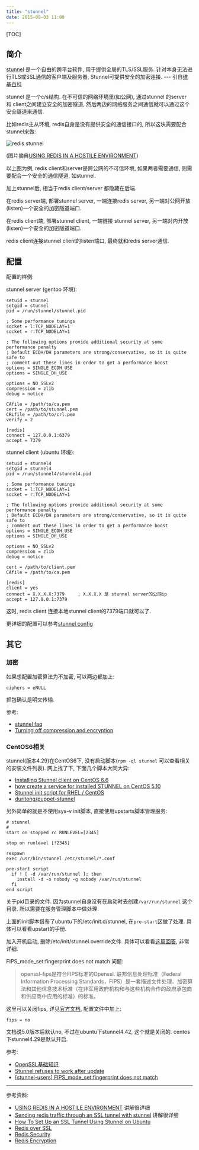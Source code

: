 ```yaml
---
title: "stunnel"
date: 2015-08-03 11:00
---
```


[TOC]

## 简介 ##

[stunnel](https://www.stunnel.org/index.html) 是一个自由的跨平台软件, 用于提供全局的TLS/SSL服务. 针对本身无法进行TLS或SSL通信的客户端及服务器, Stunnel可提供安全的加密连接. --- 引自[维基百科](https://zh.wikipedia.org/wiki/Stunnel)

stunnel 是一个c/s结构. 在不可信的网络环境里(如公网), 通过stunnel 的server 和 client之间建立安全的加密隧道, 然后两边的网络服务之间通信就可以通过这个安全隧道来通信.

比如redis主从环境, redis自身是没有提供安全的通信接口的, 所以这块需要配合stunnel来做:

![redis stunnel](http://tankywoo-wb.b0.upaiyun.com/redis-stunnel.png)

(图片摘自[USING REDIS IN A HOSTILE ENVIRONMENT](https://www.packtpub.com/books/content/using-redis-hostile-environment-advanced))

以上图为例, redis client和server是跨公网的不可信环境, 如果两者需要通信, 则需要配合一个安全的通信隧道, 如stunnel.

加上stunnel后, 相当于redis client/server 都隐藏在后端.

在redis server端, 部署stunnel server, 一端连接redis server, 另一端对公网开放(listen)一个安全的加密隧道端口.

在redis client端, 部署stunnel client, 一端链接 stunnel server, 另一端对内开放(listen)一个安全的加密隧道端口.

redis client连接stunnel client的listen端口, 最终就和redis server通信.

## 配置 ##

配置的样例:

stunnel server (gentoo 环境):

    setuid = stunnel
    setgid = stunnel
    pid = /run/stunnel/stunnel.pid

    ; Some performance tunings
    socket = l:TCP_NODELAY=1
    socket = r:TCP_NODELAY=1

    ; The following options provide additional security at some performance penalty
    ; Default ECDH/DH parameters are strong/conservative, so it is quite safe to
    ; comment out these lines in order to get a performance boost
    options = SINGLE_ECDH_USE
    options = SINGLE_DH_USE

    options = NO_SSLv2
    compression = zlib
    debug = notice

    CAfile = /path/to/ca.pem
    cert = /path/to/stunnel.pem
    CRLfile = /path/to/crl.pem
    verify = 2

    [redis]
    connect = 127.0.0.1:6379
    accept = 7379

stunnel client (ubuntu 环境):

    setuid = stunnel4
    setgid = stunnel4
    pid = /run/stunnel4/stunnel4.pid

    ; Some performance tunings
    socket = l:TCP_NODELAY=1
    socket = r:TCP_NODELAY=1

    ; The following options provide additional security at some performance penalty
    ; Default ECDH/DH parameters are strong/conservative, so it is quite safe to
    ; comment out these lines in order to get a performance boost
    options = SINGLE_ECDH_USE
    options = SINGLE_DH_USE

    options = NO_SSLv2
    compression = zlib
    debug = notice

    cert = /path/to/client.pem
    CAfile = /path/to/ca.pem

    [redis]
    client = yes
    connect = X.X.X.X:7379     ; X.X.X.X 是 stunnel server的公网ip
    accept = 127.0.0.1:7379

这时, redis client 连接本地stunnel client的7379端口就可以了.

更详细的配置可以参考[stunnel config](https://www.stunnel.org/config_unix.html)

## 其它 ##

### 加密 ###

如果想配置加密算法为不加密, 可以两边都加上:

    ciphers = eNULL

抓包确认是明文传输.

参考:

* [stunnel faq](http://www.onsight.com/faq/stunnel/stunnel-faq-1.html)
* [Turning off compression and encryption](http://osdir.com/ml/network.stunnel.user/2003-12/msg00058.html)


### CentOS6相关 ###

stunnel(版本4.29)在CentOS6下, 没有启动脚本(`rpm -ql stunnel` 可以查看相关的安装文件列表). 网上找了下, 下面几个脚本大同大异:

* [Installing Stunnel client on CentOS 6.6](https://randomcentos.wordpress.com/2015/04/21/installing-stunnel-client-on-centos-6-6/)
* [how create a service for installed STUNNEL on CentOS 5.10](http://stackoverflow.com/questions/23545797/how-create-a-service-for-installed-stunnel-on-centos-5-10)
* [Stunnel init script for RHEL / CentOS](http://www.riccardoriva.info/blog/?p=1047)
* [duritong/puppet-stunnel](https://github.com/duritong/puppet-stunnel/blob/master/files/CentOS/stunnel.init)

另外简单的就是不使用sys-v init脚本, 直接使用upstarts脚本管理服务:

    # stunnel
    #
    start on stopped rc RUNLEVEL=[2345]

    stop on runlevel [!2345]

    respawn
    exec /usr/bin/stunnel /etc/stunnel/*.conf

    pre-start script
      if ! [ -d /var/run/stunnel ]; then
        install -d -o nobody -g nobody /var/run/stunnel
      fi
    end script

关于pid目录的文件. 因为stunnel自身没有在启动时去创建`/var/run/stunnel` 这个目录. 所以需要在服务管理脚本中做处理.

上面的init脚本借鉴了ubuntu下的/etc/init.d/stunnel, 在`pre-start`区做了处理. 具体可以看看upstart的手册.

加入开机启动, 删除/etc/init/stunnel.override文件. 具体可以看看[这篇回答](http://askubuntu.com/questions/19320/how-to-enable-or-disable-services), 非常详细.

FIPS_mode_set:fingerprint does not match 问题:

> openssl-fips是符合FIPS标准的Openssl.
> 联邦信息处理标准（Federal Information Processing Standards，FIPS）是一套描述文件处理、加密算法和其他信息技术标准（在非军用政府机构和与这些机构合作的政府承包商和供应商中应用的标准）的标准。

这里可以关闭fips, 详见[官方文档](https://www.stunnel.org/static/stunnel.html), 配置文件中加上:

    fips = no

文档说5.0版本后默认no, 不过在ubuntu下stunnel4.42, 这个就是关闭的. centos下stunnel4.29是默认开启.

参考:

* [OpenSSL基础知识](http://www.cnblogs.com/274914765qq/p/4513362.html)
* [Stunnel refuses to work after update](http://www.vcloudnine.de/stunnel-refuses-to-work-after-update/)
* [[stunnel-users] FIPS_mode_set:fingerprint does not match](https://www.stunnel.org/pipermail/stunnel-users/2012-March/003608.html)

---

参考资料:

* [USING REDIS IN A HOSTILE ENVIRONMENT](https://www.packtpub.com/books/content/using-redis-hostile-environment-advanced) 讲解很详细
* [Sending redis traffic through an SSL tunnel with stunnel](http://bencane.com/2014/02/18/sending-redis-traffic-through-an-ssl-tunnel-with-stunnel/) 讲解很详细
* [How To Set Up an SSL Tunnel Using Stunnel on Ubuntu](https://www.digitalocean.com/community/tutorials/how-to-set-up-an-ssl-tunnel-using-stunnel-on-ubuntu)
* [Redis over SSL](http://stephenmeehan.com/2014/04/redis-over-ssl/)
* [Redis Security](http://redis.io/topics/security)
* [Redis Encryption](http://redis.io/topics/encryption)




